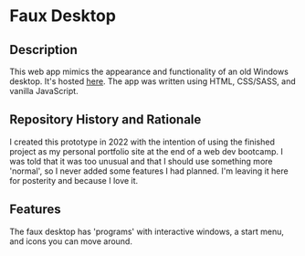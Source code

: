 # Faux Desktop

## Description 
This web app mimics the appearance and functionality of an old Windows desktop. It's hosted [here](https://faux-desktop.netlify.app/). The app was written using HTML, CSS/SASS, and vanilla JavaScript.

## Repository History and Rationale
I created this prototype in 2022 with the intention of using the finished project as my personal portfolio site at the end of a web dev bootcamp. I was told that it was too unusual and that I should use something more 'normal', so I never added some features I had planned. I'm leaving it here for posterity and because I love it. 

## Features
The faux desktop has 'programs' with interactive windows, a start menu, and icons you can move around.